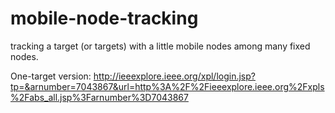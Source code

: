 # mobile-node-tracking
tracking a target (or targets) with a little mobile nodes among many fixed nodes.

One-target version:
http://ieeexplore.ieee.org/xpl/login.jsp?tp=&arnumber=7043867&url=http%3A%2F%2Fieeexplore.ieee.org%2Fxpls%2Fabs_all.jsp%3Farnumber%3D7043867
